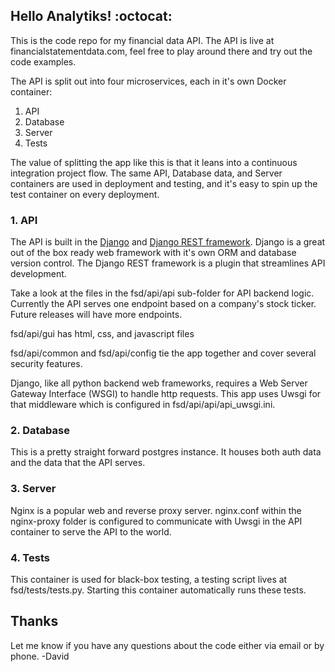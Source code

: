 ## Hello Analytiks! :octocat:

This is the code repo for my financial data API. The API is live at financialstatementdata.com, feel free to play around there and try out the code examples.

The API is split out into four microservices, each in it's own Docker container:
1. API
2. Database
3. Server
4. Tests

The value of splitting the app like this is that it leans into a continuous integration project flow. The same API, Database data, and Server containers are used in deployment and testing, and it's easy to spin up the test container on every deployment.

### 1. API
The API is built in the [Django](https://www.djangoproject.com/) and [Django REST framework](https://www.django-rest-framework.org/). Django is a great out of the box ready web framework with it's own ORM and database version control. The Django REST framework is a plugin that streamlines API development.

Take a look at the files in the fsd/api/api sub-folder for API backend logic. Currently the API serves one endpoint based on a company's stock ticker. Future releases will have more endpoints.

fsd/api/gui has html, css, and javascript files

fsd/api/common and fsd/api/config tie the app together and cover several security features.

Django, like all python backend web frameworks, requires a Web Server Gateway Interface (WSGI) to handle http requests. This app uses Uwsgi for that middleware which is configured in fsd/api/api/api_uwsgi.ini.

### 2. Database
This is a pretty straight forward postgres instance. It houses both auth data and the data that the API serves.

### 3. Server
Nginx is a popular web and reverse proxy server. nginx.conf within the nginx-proxy folder is configured to communicate with Uwsgi in the API container to serve the API to the world.

### 4. Tests
This container is used for black-box testing, a testing script lives at fsd/tests/tests.py. Starting this container automatically runs these tests.

## Thanks
Let me know if you have any questions about the code either via email or by phone.  -David